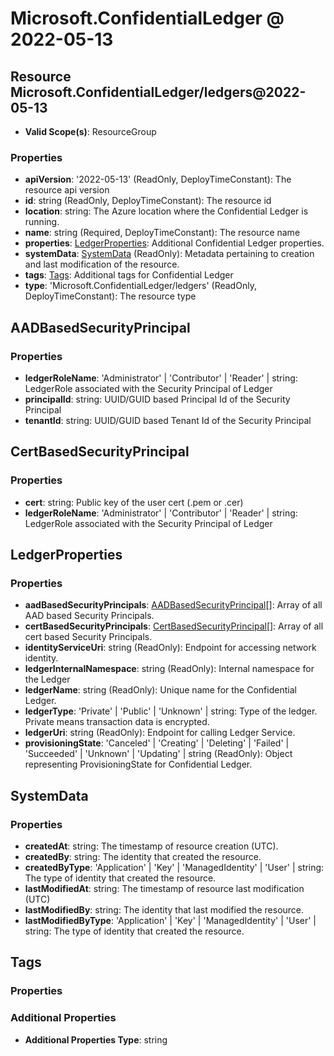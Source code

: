 # Microsoft.ConfidentialLedger @ 2022-05-13

## Resource Microsoft.ConfidentialLedger/ledgers@2022-05-13
* **Valid Scope(s)**: ResourceGroup
### Properties
* **apiVersion**: '2022-05-13' (ReadOnly, DeployTimeConstant): The resource api version
* **id**: string (ReadOnly, DeployTimeConstant): The resource id
* **location**: string: The Azure location where the Confidential Ledger is running.
* **name**: string (Required, DeployTimeConstant): The resource name
* **properties**: [LedgerProperties](#ledgerproperties): Additional Confidential Ledger properties.
* **systemData**: [SystemData](#systemdata) (ReadOnly): Metadata pertaining to creation and last modification of the resource.
* **tags**: [Tags](#tags): Additional tags for Confidential Ledger
* **type**: 'Microsoft.ConfidentialLedger/ledgers' (ReadOnly, DeployTimeConstant): The resource type

## AADBasedSecurityPrincipal
### Properties
* **ledgerRoleName**: 'Administrator' | 'Contributor' | 'Reader' | string: LedgerRole associated with the Security Principal of Ledger
* **principalId**: string: UUID/GUID based Principal Id of the Security Principal
* **tenantId**: string: UUID/GUID based Tenant Id of the Security Principal

## CertBasedSecurityPrincipal
### Properties
* **cert**: string: Public key of the user cert (.pem or .cer)
* **ledgerRoleName**: 'Administrator' | 'Contributor' | 'Reader' | string: LedgerRole associated with the Security Principal of Ledger

## LedgerProperties
### Properties
* **aadBasedSecurityPrincipals**: [AADBasedSecurityPrincipal](#aadbasedsecurityprincipal)[]: Array of all AAD based Security Principals.
* **certBasedSecurityPrincipals**: [CertBasedSecurityPrincipal](#certbasedsecurityprincipal)[]: Array of all cert based Security Principals.
* **identityServiceUri**: string (ReadOnly): Endpoint for accessing network identity.
* **ledgerInternalNamespace**: string (ReadOnly): Internal namespace for the Ledger
* **ledgerName**: string (ReadOnly): Unique name for the Confidential Ledger.
* **ledgerType**: 'Private' | 'Public' | 'Unknown' | string: Type of the ledger. Private means transaction data is encrypted.
* **ledgerUri**: string (ReadOnly): Endpoint for calling Ledger Service.
* **provisioningState**: 'Canceled' | 'Creating' | 'Deleting' | 'Failed' | 'Succeeded' | 'Unknown' | 'Updating' | string (ReadOnly): Object representing ProvisioningState for Confidential Ledger.

## SystemData
### Properties
* **createdAt**: string: The timestamp of resource creation (UTC).
* **createdBy**: string: The identity that created the resource.
* **createdByType**: 'Application' | 'Key' | 'ManagedIdentity' | 'User' | string: The type of identity that created the resource.
* **lastModifiedAt**: string: The timestamp of resource last modification (UTC)
* **lastModifiedBy**: string: The identity that last modified the resource.
* **lastModifiedByType**: 'Application' | 'Key' | 'ManagedIdentity' | 'User' | string: The type of identity that created the resource.

## Tags
### Properties
### Additional Properties
* **Additional Properties Type**: string

